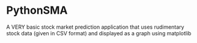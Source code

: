 # PythonSMA
A VERY basic stock market prediction application that uses rudimentary stock data (given in CSV format) and displayed as a graph using matplotlib

